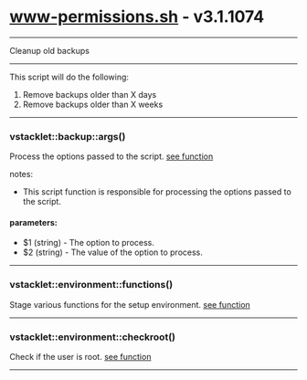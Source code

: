 # www-permissions.sh - v3.1.1074


---

Cleanup old backups

---

This script will do the following:
1. Remove backups older than X days
2. Remove backups older than X weeks

---



### vstacklet::backup::args()

Process the options passed to the script. [see function](https://github.com/JMSDOnline/vstacklet/blob/development/bin/backup/backup-cleanup.sh#L67)

notes:
- This script function is responsible for processing the options passed to the
script.

#### parameters:

-  $1 (string) - The option to process.
-  $2 (string) - The value of the option to process.

---

### vstacklet::environment::functions()

Stage various functions for the setup environment. [see function](https://github.com/JMSDOnline/vstacklet/blob/development/bin/backup/backup-cleanup.sh#L121)

---

### vstacklet::environment::checkroot()

Check if the user is root. [see function](https://github.com/JMSDOnline/vstacklet/blob/development/bin/backup/backup-cleanup.sh#L208)

---



